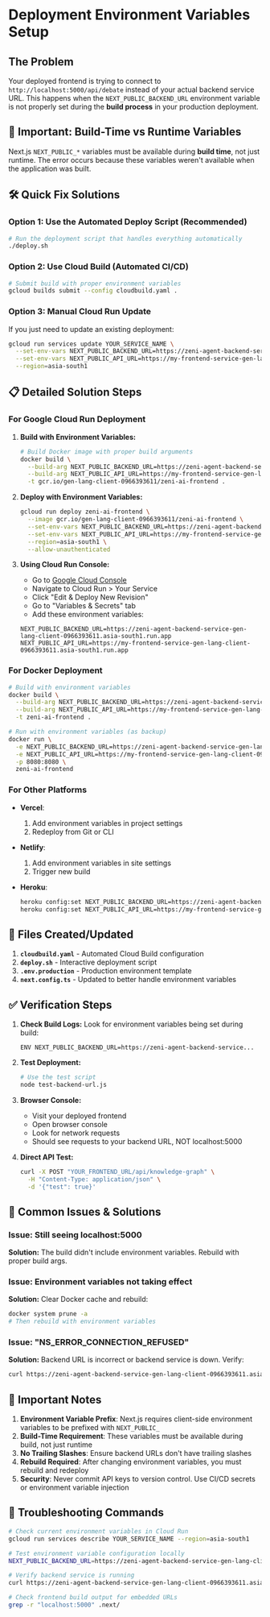 # Deployment Environment Variables Setup

## The Problem
Your deployed frontend is trying to connect to `http://localhost:5000/api/debate` instead of your actual backend service URL. This happens when the `NEXT_PUBLIC_BACKEND_URL` environment variable is not properly set during the **build process** in your production deployment.

## 🚨 Important: Build-Time vs Runtime Variables
Next.js `NEXT_PUBLIC_*` variables must be available during **build time**, not just runtime. The error occurs because these variables weren't available when the application was built.

## 🛠️ Quick Fix Solutions

### Option 1: Use the Automated Deploy Script (Recommended)
```bash
# Run the deployment script that handles everything automatically
./deploy.sh
```

### Option 2: Use Cloud Build (Automated CI/CD)
```bash
# Submit build with proper environment variables
gcloud builds submit --config cloudbuild.yaml .
```

### Option 3: Manual Cloud Run Update
If you just need to update an existing deployment:
```bash
gcloud run services update YOUR_SERVICE_NAME \
  --set-env-vars NEXT_PUBLIC_BACKEND_URL=https://zeni-agent-backend-service-gen-lang-client-0966393611.asia-south1.run.app \
  --set-env-vars NEXT_PUBLIC_API_URL=https://my-frontend-service-gen-lang-client-0966393611.asia-south1.run.app \
  --region=asia-south1
```

## 📋 Detailed Solution Steps

### For Google Cloud Run Deployment

1. **Build with Environment Variables:**
   ```bash
   # Build Docker image with proper build arguments
   docker build \
     --build-arg NEXT_PUBLIC_BACKEND_URL=https://zeni-agent-backend-service-gen-lang-client-0966393611.asia-south1.run.app \
     --build-arg NEXT_PUBLIC_API_URL=https://my-frontend-service-gen-lang-client-0966393611.asia-south1.run.app \
     -t gcr.io/gen-lang-client-0966393611/zeni-ai-frontend .
   ```

2. **Deploy with Environment Variables:**
   ```bash
   gcloud run deploy zeni-ai-frontend \
     --image gcr.io/gen-lang-client-0966393611/zeni-ai-frontend \
     --set-env-vars NEXT_PUBLIC_BACKEND_URL=https://zeni-agent-backend-service-gen-lang-client-0966393611.asia-south1.run.app \
     --set-env-vars NEXT_PUBLIC_API_URL=https://my-frontend-service-gen-lang-client-0966393611.asia-south1.run.app \
     --region=asia-south1 \
     --allow-unauthenticated
   ```

3. **Using Cloud Run Console:**
   - Go to [Google Cloud Console](https://console.cloud.google.com)
   - Navigate to Cloud Run > Your Service
   - Click "Edit & Deploy New Revision"
   - Go to "Variables & Secrets" tab
   - Add these environment variables:
   ```
   NEXT_PUBLIC_BACKEND_URL=https://zeni-agent-backend-service-gen-lang-client-0966393611.asia-south1.run.app
   NEXT_PUBLIC_API_URL=https://my-frontend-service-gen-lang-client-0966393611.asia-south1.run.app
   ```

### For Docker Deployment
```bash
# Build with environment variables
docker build \
  --build-arg NEXT_PUBLIC_BACKEND_URL=https://zeni-agent-backend-service-gen-lang-client-0966393611.asia-south1.run.app \
  --build-arg NEXT_PUBLIC_API_URL=https://my-frontend-service-gen-lang-client-0966393611.asia-south1.run.app \
  -t zeni-ai-frontend .

# Run with environment variables (as backup)
docker run \
  -e NEXT_PUBLIC_BACKEND_URL=https://zeni-agent-backend-service-gen-lang-client-0966393611.asia-south1.run.app \
  -e NEXT_PUBLIC_API_URL=https://my-frontend-service-gen-lang-client-0966393611.asia-south1.run.app \
  -p 8080:8080 \
  zeni-ai-frontend
```

### For Other Platforms

- **Vercel**: 
  1. Add environment variables in project settings
  2. Redeploy from Git or CLI
  
- **Netlify**: 
  1. Add environment variables in site settings
  2. Trigger new build
  
- **Heroku**: 
  ```bash
  heroku config:set NEXT_PUBLIC_BACKEND_URL=https://zeni-agent-backend-service-gen-lang-client-0966393611.asia-south1.run.app
  heroku config:set NEXT_PUBLIC_API_URL=https://my-frontend-service-gen-lang-client-0966393611.asia-south1.run.app
  ```

## 🔧 Files Created/Updated

1. **`cloudbuild.yaml`** - Automated Cloud Build configuration
2. **`deploy.sh`** - Interactive deployment script
3. **`.env.production`** - Production environment template
4. **`next.config.ts`** - Updated to better handle environment variables

## ✅ Verification Steps

1. **Check Build Logs:**
   Look for environment variables being set during build:
   ```
   ENV NEXT_PUBLIC_BACKEND_URL=https://zeni-agent-backend-service...
   ```

2. **Test Deployment:**
   ```bash
   # Use the test script
   node test-backend-url.js
   ```

3. **Browser Console:**
   - Visit your deployed frontend
   - Open browser console
   - Look for network requests
   - Should see requests to your backend URL, NOT localhost:5000

4. **Direct API Test:**
   ```bash
   curl -X POST "YOUR_FRONTEND_URL/api/knowledge-graph" \
     -H "Content-Type: application/json" \
     -d '{"test": true}'
   ```

## 🚨 Common Issues & Solutions

### Issue: Still seeing localhost:5000
**Solution:** The build didn't include environment variables. Rebuild with proper build args.

### Issue: Environment variables not taking effect
**Solution:** Clear Docker cache and rebuild:
```bash
docker system prune -a
# Then rebuild with environment variables
```

### Issue: "NS_ERROR_CONNECTION_REFUSED"
**Solution:** Backend URL is incorrect or backend service is down. Verify:
```bash
curl https://zeni-agent-backend-service-gen-lang-client-0966393611.asia-south1.run.app/health
```

## 📝 Important Notes

1. **Environment Variable Prefix**: Next.js requires client-side environment variables to be prefixed with `NEXT_PUBLIC_`
2. **Build-Time Requirement**: These variables must be available during build, not just runtime
3. **No Trailing Slashes**: Ensure backend URLs don't have trailing slashes
4. **Rebuild Required**: After changing environment variables, you must rebuild and redeploy
5. **Security**: Never commit API keys to version control. Use CI/CD secrets or environment variable injection

## 🔄 Troubleshooting Commands

```bash
# Check current environment variables in Cloud Run
gcloud run services describe YOUR_SERVICE_NAME --region=asia-south1

# Test environment variable configuration locally
NEXT_PUBLIC_BACKEND_URL=https://zeni-agent-backend-service-gen-lang-client-0966393611.asia-south1.run.app npm run build

# Verify backend service is running
curl https://zeni-agent-backend-service-gen-lang-client-0966393611.asia-south1.run.app

# Check frontend build output for embedded URLs
grep -r "localhost:5000" .next/
```
